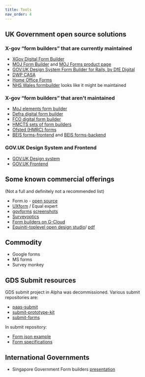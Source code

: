 ```yaml
---
title: Tools
nav_order: 4
---
```


## UK Government open source solutions

### X-gov “form builders” that are currently maintained

- [XGov Digital Form Builder](https://github.com/XGovFormBuilder/digital-form-builder)
- [MOJ Form Builder](https://github.com/ministryofjustice/form-builder) and [MOJ Forms product page](https://formbuilder-product-page.apps.live-1.cloud-platform.service.justice.gov.uk/)
- [GOV.UK Design System Form Builder for Rails, by DfE Digital](https://github.com/DFE-Digital/govuk_design_system_formbuilder)
- [DWP CASA](https://github.com/dwp/govuk-casa)
- [Home Office Forms](https://github.com/UKHomeOfficeForms)
- [NHS Wales formbuilder](https://formbuildertwo.wales.nhs.uk/) looks like it might be maintained

### X-gov “form builders” that aren't maintained

- [MoJ elements form builder](https://github.com/ministryofjustice/govuk_elements_form_builder)
- [Defra digital form builder](https://github.com/DEFRA/digital-form-builder)
- [FCO digital form builder](https://github.com/UKForeignOffice/digital-form-builder)
- [HMCTS sets of form builders](https://github.com/search?q=org%3Ahmcts+form&unscoped_q=form)
- [Ofsted (HMRC) forms](https://github.com/hmrc?q=form&type=&language=)
- [BEIS forms-frontend](https://github.com/UKGovernmentBEIS/beis-forms-frontend) and [BEIS forms-backend](https://github.com/UKGovernmentBEIS/beis-forms-backend)

### GOV.UK Design System and Frontend
- [GOV.UK Design system](https://design-system.service.gov.uk/)
- [GOV.UK Frontend](https://github.com/alphagov/govuk-frontend)

<!-- ![](https://i.imgur.com/0MNCvow.png) -->

## Some known commercial offerings
(Not a full and definitely not a recommended list)

- Form.io - [open source](https://github.com/formio/formio)
- [UXform](https://www.uxforms.com/documentation/) / Equal expert
- [govforms](https://govforms.co.uk/) [screenshots](https://hackmd.io/fKrZ0Zv3SAKqqyToj_2EVg)
- [Surveyoptics](https://surveyoptic.com/)
- [Form builders on G-Cloud](https://www.digitalmarketplace.service.gov.uk/g-cloud/search?q=form%20building&lot=cloud-software)
- [Equiniti-toplevel open design studio](https://equiniti-toplevel.com/)/ [pdf](https://equiniti-toplevel.com/media/1884/7593_toplevel_open_design_studio_v5.pdf)

## Commodity
- Google forms
- MS forms
- Survey monkey

## GDS Submit resources
GDS submit project in Alpha was decommissioned. Various submit repositories are:

- [paas-submit](https://github.com/alphagov/paas-submit)
- [submit-prototype-kit](https://github.com/alphagov/submit-prototype-kit)
- [submit-forms](https://github.com/alphagov/submit-forms)

In submit repository:

- [Form json example](https://github.com/alphagov/submit-prototype-kit/tree/master/examples)
- [Form specifications](https://github.com/alphagov/submit-prototype-kit/tree/master/schemas)

## International Governments
- Singapore Government Form builders [presentation](https://docs.google.com/presentation/d/1Yq_T8jOhAHA3BLyn1H7cPMBICKYCUmARxRUIe2hwno4/edit#slide=id.g62bfdc73d3_0_778)
